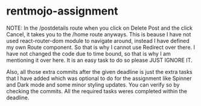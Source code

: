 # rentmojo-assignment
NOTE: In the /postdetails route when you click on Delete Post and the click Cancel, it takes you to the /home route anyways. This is beause I have not used react-router-dom module to navigate around, instead I have defined my own Route component. So that is why I cannot use Redirect over there. I have not changed the code due to time bound, so that is why I am mentioning it over here. It is an easy task to do so please JUST IGNORE IT.

Also, all those extra commits after the given deadline is just the extra tasks that I have added which was optional to do for the assignment like Spinner and Dark mode and some minor styling updates. You can verify so by checking the commits. All the required tasks weres completed within the deadline.
